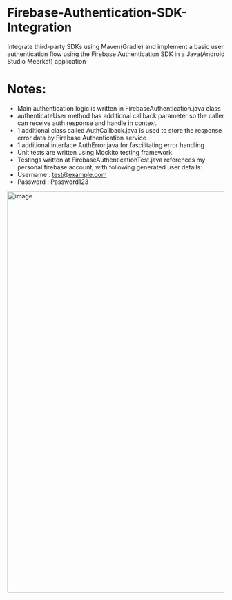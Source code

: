 # Firebase-Authentication-SDK-Integration
 Integrate third-party SDKs using Maven(Gradle) and implement a basic user authentication flow using the Firebase Authentication SDK in a Java(Android Studio Meerkat) application

# Notes:
- Main authentication logic is written in FirebaseAuthentication.java class
- authenticateUser method has additional callback parameter so the caller can receive auth response and handle in context.
- 1 additional class called AuthCallback.java is used to store the response error data by Firebase Authentication service
- 1 additional interface AuthError.java for fascilitating error handling
- Unit tests are written using Mockito testing framework
- Testings written at FirebaseAuthenticationTest.java references my personal firebase account, with following generated user details:
- Username : test@example.com
- Password : Password123
<img width="929" alt="image" src="https://github.com/user-attachments/assets/77fdce8b-21db-45b9-a54b-dcb156c4d3c1" />
